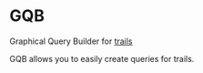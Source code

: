 GQB
===

Graphical Query Builder for [trails](https://github.com/danielkroeni/trails)

GQB allows you to easily create queries for trails.

